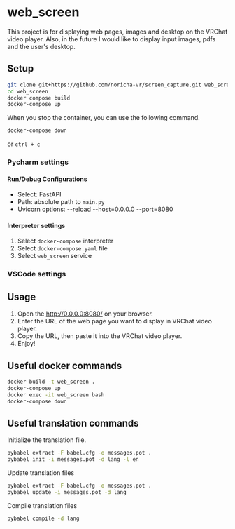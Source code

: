 # web_screen

This project is for displaying web pages, images and desktop on the VRChat video player.
Also, in the future I would like to display input images, pdfs and the user's desktop.

## Setup

```bash
git clone git+https://github.com/noricha-vr/screen_capture.git web_screen
cd web_screen
docker compose build
docker-compose up
```

When you stop the container, you can use the following command.

```bash
docker-compose down
```

or `ctrl + c`

### Pycharm settings

#### Run/Debug Configurations

- Select: FastAPI
- Path: absolute path to `main.py`
- Uvicorn options: --reload --host=0.0.0.0 --port=8080

#### Interpreter settings

1. Select `docker-compose` interpreter
2. Select `docker-compose.yaml` file
3. Select `web_screen` service

### VSCode settings

## Usage

1. Open the http://0.0.0.0:8080/ on your browser.
2. Enter the URL of the web page you want to display in VRChat video player.
3. Copy the URL, then paste it into the VRChat video player.
4. Enjoy!

## Useful docker commands

```bash
docker build -t web_screen .
docker-compose up
docker exec -it web_screen bash
docker-compose down
```

## Useful translation commands

Initialize the translation file.

```bash
pybabel extract -F babel.cfg -o messages.pot .
pybabel init -i messages.pot -d lang -l en
```

Update translation files

```bash
pybabel extract -F babel.cfg -o messages.pot .
pybabel update -i messages.pot -d lang
```

Compile translation files

```bash
pybabel compile -d lang
```